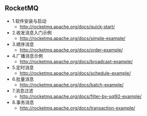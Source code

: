 ## RocketMQ

- 1.软件安装与启动
  - http://rocketmq.apache.org/docs/quick-start/
- 2.收发消息入门示例
  - http://rocketmq.apache.org/docs/simple-example/
- 3.顺序消息
  - http://rocketmq.apache.org/docs/order-example/
- 4.广播消息示例
  - http://rocketmq.apache.org/docs/broadcast-example/
- 5.定时消息
  - http://rocketmq.apache.org/docs/schedule-example/
- 6.批量消息
  - http://rocketmq.apache.org/docs/batch-example/
- 7.消息过滤
  - http://rocketmq.apache.org/docs/filter-by-sql92-example/
- 8.事务消息
  - http://rocketmq.apache.org/docs/transaction-example/
